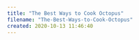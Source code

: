 ```yaml
---
title: "The Best Ways to Cook Octopus"
filename: "The-Best-Ways-to-Cook-Octopus"
created: 2020-10-13 11:46:40
---
```

